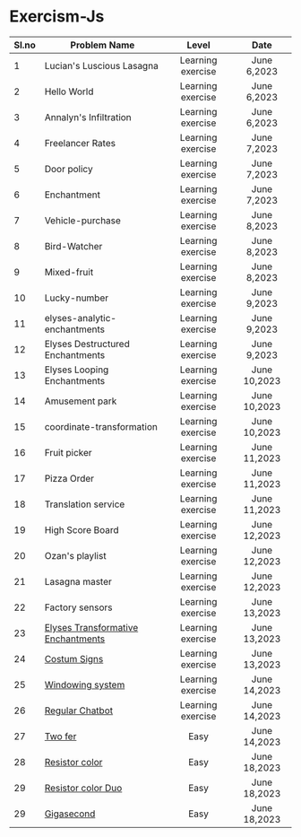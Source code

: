 ﻿# Exercism-Js


Sl.no| Problem Name                                              | Level                 |  Date            |
 --- | ------------------------------------------------------    | :----------------:    |  :-----------:   |
  1  | Lucian's Luscious Lasagna                                 | Learning exercise     |   June 6,2023    |
  2  | Hello World                                               | Learning exercise     |   June 6,2023    |
  3  | Annalyn's Infiltration                                    | Learning exercise     |   June 6,2023    |
  4  | Freelancer Rates                                          | Learning exercise     |   June 7,2023    |
  5  | Door policy                                               | Learning exercise     |   June 7,2023    |
  6  | Enchantment                                               | Learning exercise     |   June 7,2023    |
  7  | Vehicle-purchase                                          | Learning exercise     |   June 8,2023    |
  8  | Bird-Watcher                                              | Learning exercise     |   June 8,2023    |
  9  | Mixed-fruit                                               | Learning exercise     |   June 8,2023    |
 10  | Lucky-number                                              | Learning exercise     |   June 9,2023    |
 11  | elyses-analytic-enchantments                              | Learning exercise     |   June 9,2023    |
 12  | Elyses Destructured Enchantments                          | Learning exercise     |   June 9,2023    |
 13  | Elyses Looping      Enchantments                          | Learning exercise     |   June 10,2023   |
 14  | Amusement park                                            | Learning exercise     |   June 10,2023   |
 15  | coordinate-transformation                                 | Learning exercise     |   June 10,2023   |
 16  | Fruit picker                                              | Learning exercise     |   June 11,2023   |
 17  | Pizza Order                                               | Learning exercise     |   June 11,2023   |
 18  | Translation service                                       | Learning exercise     |   June 11,2023   |
 19  | High Score Board                                          | Learning exercise     |   June 12,2023   |
 20  | Ozan's playlist                                           | Learning exercise     |   June 12,2023   |
 21  | Lasagna master                                            | Learning exercise     |   June 12,2023   |
 22  | Factory sensors                                           | Learning exercise     |   June 13,2023   |
 23  | [Elyses Transformative Enchantments](./elyses-transformative-enchantments/)| Learning exercise     |   June 13,2023   |
 24  | [Costum Signs ](./custom-signs/)                          | Learning exercise     |   June 13,2023   |
 25  | [Windowing system](./windowing-system/)                   | Learning exercise     |   June 14,2023   |
 26  | [Regular Chatbot](./regular-chatbot/)                     | Learning exercise     |   June 14,2023   |
 27  | [Two fer](./two-fer/)                                     | Easy                  |   June 14,2023   |
 28  | [Resistor color](./resistor-color/)                       | Easy                |   June 18,2023   | 
 29  | [Resistor color Duo](./resistor-color-duo/)               | Easy                |   June 18,2023   | 
 29  | [Gigasecond](./gigasecond/)                               | Easy                |   June 18,2023   | 







